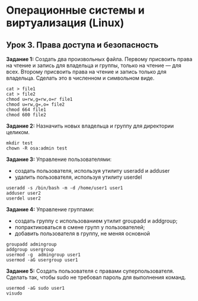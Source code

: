 # Операционные системы и виртуализация (Linux)
## Урок 3. Права доступа и безопасность
**Задание 1:** Создать два произвольных файла. Первому присвоить права на чтение и запись для владельца и группы, только на чтение — для всех. Второму присвоить права на чтение и запись только для владельца. Сделать это в численном и символьном виде.
```
cat > file1
cat > file2
chmod u=rw,g=rw,o=r file1
chmod u=rw,g=,o= file2
chmod 664 file1
chmod 600 file2
```
**Задание 2:** Назначить новых владельца и группу для директории целиком.

```
mkdir test
chown -R osa:admin test
```

**Задание 3:** Управление пользователями:
- создать пользователя, используя утилиту useradd и adduser
- удалить пользователя, используя утилиту userdel 

```
useradd -s /bin/bash -m -d /home/user1 user1
adduser user2
userdel user2
```
**Задание 4:** Управление группами:

- создать группу с использованием утилит groupadd и addgroup;
- попрактиковаться в смене групп у пользователей;
- добавить пользователя в группу, не меняя основной

```
groupadd admingroup
addgroup usergroup
usermod -g  admingroup user1
usermod -aG usergroup user1
```

**Задание 5:** Создать пользователя с правами суперпользователя. Сделать так, чтобы sudo не требовал пароль для выполнения команд.
```
usermod -aG sudo user1
visudo
```